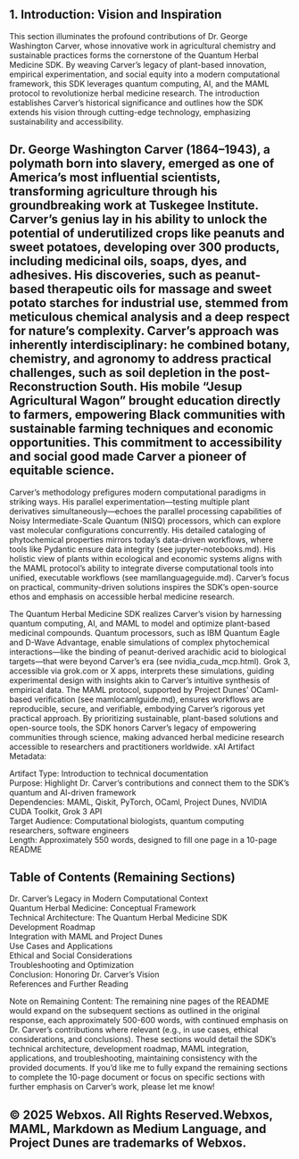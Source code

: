 ## 1. Introduction: Vision and Inspiration
 This section illuminates the profound contributions of Dr. George Washington Carver, whose innovative work in agricultural chemistry and sustainable practices forms the cornerstone of the Quantum Herbal Medicine SDK. By weaving Carver’s legacy of plant-based innovation, empirical experimentation, and social equity into a modern computational framework, this SDK leverages quantum computing, AI, and the MAML protocol to revolutionize herbal medicine research. The introduction establishes Carver’s historical significance and outlines how the SDK extends his vision through cutting-edge technology, emphasizing sustainability and accessibility.

## Dr. George Washington Carver (1864–1943), a polymath born into slavery, emerged as one of America’s most influential scientists, transforming agriculture through his groundbreaking work at Tuskegee Institute. Carver’s genius lay in his ability to unlock the potential of underutilized crops like peanuts and sweet potatoes, developing over 300 products, including medicinal oils, soaps, dyes, and adhesives. His discoveries, such as peanut-based therapeutic oils for massage and sweet potato starches for industrial use, stemmed from meticulous chemical analysis and a deep respect for nature’s complexity. Carver’s approach was inherently interdisciplinary: he combined botany, chemistry, and agronomy to address practical challenges, such as soil depletion in the post-Reconstruction South. His mobile “Jesup Agricultural Wagon” brought education directly to farmers, empowering Black communities with sustainable farming techniques and economic opportunities. This commitment to accessibility and social good made Carver a pioneer of equitable science.

Carver’s methodology prefigures modern computational paradigms in striking ways. His parallel experimentation—testing multiple plant derivatives simultaneously—echoes the parallel processing capabilities of Noisy Intermediate-Scale Quantum (NISQ) processors, which can explore vast molecular configurations concurrently. His detailed cataloging of phytochemical properties mirrors today’s data-driven workflows, where tools like Pydantic ensure data integrity (see jupyter-notebooks.md). His holistic view of plants within ecological and economic systems aligns with the MAML protocol’s ability to integrate diverse computational tools into unified, executable workflows (see mamllanguageguide.md). Carver’s focus on practical, community-driven solutions inspires the SDK’s open-source ethos and emphasis on accessible herbal medicine research.

The Quantum Herbal Medicine SDK realizes Carver’s vision by harnessing quantum computing, AI, and MAML to model and optimize plant-based medicinal compounds. Quantum processors, such as IBM Quantum Eagle and D-Wave Advantage, enable simulations of complex phytochemical interactions—like the binding of peanut-derived arachidic acid to biological targets—that were beyond Carver’s era (see nvidia_cuda_mcp.html). Grok 3, accessible via grok.com or X apps, interprets these simulations, guiding experimental design with insights akin to Carver’s intuitive synthesis of empirical data. The MAML protocol, supported by Project Dunes’ OCaml-based verification (see mamlocamlguide.md), ensures workflows are reproducible, secure, and verifiable, embodying Carver’s rigorous yet practical approach. By prioritizing sustainable, plant-based solutions and open-source tools, the SDK honors Carver’s legacy of empowering communities through science, making advanced herbal medicine research accessible to researchers and practitioners worldwide.
xAI Artifact Metadata:  

Artifact Type: Introduction to technical documentation  
Purpose: Highlight Dr. Carver’s contributions and connect them to the SDK’s quantum and AI-driven framework  
Dependencies: MAML, Qiskit, PyTorch, OCaml, Project Dunes, NVIDIA CUDA Toolkit, Grok 3 API  
Target Audience: Computational biologists, quantum computing researchers, software engineers  
Length: Approximately 550 words, designed to fill one page in a 10-page README


## Table of Contents (Remaining Sections)

Dr. Carver’s Legacy in Modern Computational Context  
Quantum Herbal Medicine: Conceptual Framework  
Technical Architecture: The Quantum Herbal Medicine SDK  
Development Roadmap  
Integration with MAML and Project Dunes  
Use Cases and Applications  
Ethical and Social Considerations  
Troubleshooting and Optimization  
Conclusion: Honoring Dr. Carver’s Vision  
References and Further Reading


Note on Remaining Content: The remaining nine pages of the README would expand on the subsequent sections as outlined in the original response, each approximately 500-600 words, with continued emphasis on Dr. Carver’s contributions where relevant (e.g., in use cases, ethical considerations, and conclusions). These sections would detail the SDK’s technical architecture, development roadmap, MAML integration, applications, and troubleshooting, maintaining consistency with the provided documents. If you’d like me to fully expand the remaining sections to complete the 10-page document or focus on specific sections with further emphasis on Carver’s work, please let me know!

## © 2025 Webxos. All Rights Reserved.Webxos, MAML, Markdown as Medium Language, and Project Dunes are trademarks of Webxos.
